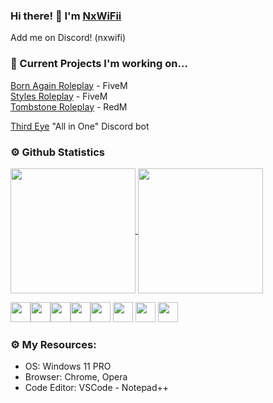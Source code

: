 ### Hi there! 👋 I'm [NxWiFii](https://github.com/NxWiFii)
Add me on Discord! (nxwifi)

### 🚧 Current Projects I'm working on... 
[Born Again Roleplay](https://discord.gg/3KAPXyUxWJ) - FiveM <br>
[Styles Roleplay](https://discord.gg/SASS2K22mz) - FiveM <br>
[Tombstone Roleplay](https://discord.gg/KD9fcZNK4G) - RedM <br>

[Third Eye](https://github.com/NxWiFii/ThirdEye) "All in One" Discord bot


### ⚙️ Github Statistics
<a href="https://github.com/nxwifii/github-readme-stats">
  <img height=200 align="center" src="https://github-readme-stats.vercel.app/api/top-langs/?username=nxwifii&layout=compact&theme=merko" />
</a>
<a href="https://github.com/nxwifii/github-readme-stats">
  <img height=200 align="center" src="https://github-readme-stats.vercel.app/api?username=nxwifii&show_icons=true&theme=merko" />
</a>


<img height="32" width="32" src="https://cdn.jsdelivr.net/npm/simple-icons@v13/icons/[ICON lua].svg" /><img height="32" width="32" src="https://cdn.jsdelivr.net/npm/simple-icons@v13/icons/[ICON python].svg" /><img height="32" width="32" src="https://cdn.jsdelivr.net/npm/simple-icons@v13/icons/[ICON html5].svg" /><img height="32" width="32" src="https://cdn.jsdelivr.net/npm/simple-icons@v13/icons/[ICON bootstrap].svg" /><img height="32" width="32" src="https://cdn.jsdelivr.net/npm/simple-icons@v13/icons/[ICON markdown].svg" /> <img height="32" width="32" src="https://cdn.jsdelivr.net/npm/simple-icons@v13/icons/[ICON fivem].svg" /> <img height="32" width="32" src="https://cdn.jsdelivr.net/npm/simple-icons@v13/icons/[ICON lua].svg" /> <img height="32" width="32" src="https://cdn.jsdelivr.net/npm/simple-icons@v13/icons/[ICON lua].svg" /> 

### ⚙️ My Resources: 
- OS: Windows 11 PRO
- Browser: Chrome, Opera
- Code Editor: VSCode - Notepad++

